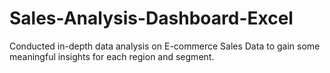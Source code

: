 # Sales-Analysis-Dashboard-Excel
Conducted in-depth data analysis on E-commerce Sales Data to gain some meaningful insights for each region and segment. 
